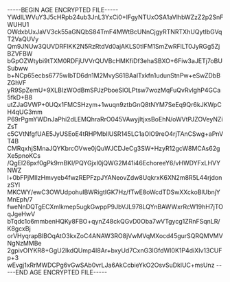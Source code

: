 -----BEGIN AGE ENCRYPTED FILE-----
YWdlLWVuY3J5cHRpb24ub3JnL3YxCi0+IFgyNTUxOSA1aVlhbWZzZ2p2SnFWUHU1
OWdxbUxJaVV3ck55aGNQbS84TmF4MWtBcUNnCjgyRTNRTXhUQytIbGVqT2VaQUVy
Qm9JNUw3QUVDRFlKK2N5RzRtdVd0ajAKLS0tIFM1SmZwRFlLT0JyRGg5ZjBZVFBW
bGpOZWtybi9tTXM0RDFjUVVrQUVBcHMKfiDf3ehaSBXO+6Fiw3aJETj7oBUSubww
b+NCp65ecbs6775wIbTD6dn1M2MvyS61BAalTxkfn1udunStnPw+eSwZDbBZGhVF
yR9SpZemU+9XLBIzWOdBmSPJzPboeSlOLPtsw7wozMqFuQvRvlghP4GCa5fkD+B8
utZJaGVWP+0UQx1FMCSHzym+1wuqn9ztbGnQ8tNYM7SeEq9Qr6kJKWpCH4qUG3mm
P69rPgmYWDnJaPhi2dLEMQhraRrO045VAwyjItjxsBoEhN/oWVtPJZOVeyNZiZsT
c5CVtNfgfUAE5JyUSEoE4tRHPMbIlUSR145LC1aOlO9reO4rjTAnCSwg+aPnVT4B
CMRqxhjSMnaJQYKbrcOVwe0jQuWJCDJeCg3SW+HzyR12gcW8MCAs62gXe5pnoKCs
/QgEl26pxf0gPk9rnBKl/PQYGjxI0jQWG2M41i46EchoreeY6/vHWDYFxLHVYNWZ
l+0bFPjMIIzHmvyeb4fwzREPFzpJYANeovZdw8UqkrxK6XN2m8R5L44rjdonzSYl
MKCWY/ewC3OWUdpohuIBWRigtIGK7Hz/fTwE8oWcdTDSwXXckoBlUbnjYMnEph/7
fweNnDQTgECXmlkmep5ugkGwppP9JbVJL978LQYnBAWWxrRcW19hH7jTOqJgeHwV
bTqdc1o6mmbenHQKy8FBO+qynZ48ckQGvD0Oba7wVTgycg1ZRnFSqnLR/K8gcxBj
orVHyqrapBlBOqAtO3kxZoC4ANAW3RO8jVwMVqMXocd45gurSQRQMVMVNgNzMMBe
2gpivOIYKR8+GgU2lkdQUmp4I8Ar+bxyUd7CxnG3lGfdWI0K1P4diXIv13CUFp+3
wEvgj1xRrMWDCPg6vGwSAb0vrLJa6AkCcbieYkO2OsvSuDklUC+msUnz
-----END AGE ENCRYPTED FILE-----
